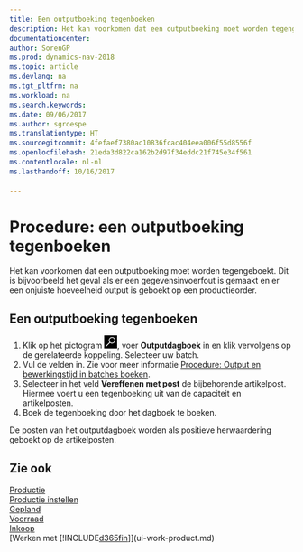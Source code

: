 ```yaml
---
title: Een outputboeking tegenboeken
description: Het kan voorkomen dat een outputboeking moet worden tegengeboekt. Dit is bijvoorbeeld het geval als er een gegevensinvoerfout is gemaakt en er een onjuiste hoeveelheid output is geboekt op een productieorder.
documentationcenter: 
author: SorenGP
ms.prod: dynamics-nav-2018
ms.topic: article
ms.devlang: na
ms.tgt_pltfrm: na
ms.workload: na
ms.search.keywords: 
ms.date: 09/06/2017
ms.author: sgroespe
ms.translationtype: HT
ms.sourcegitcommit: 4fefaef7380ac10836fcac404eea006f55d8556f
ms.openlocfilehash: 21eda3d822ca162b2d97f34eddc21f745e34f561
ms.contentlocale: nl-nl
ms.lasthandoff: 10/16/2017

---
```

# <a name="how-to-reverse-output-posting"></a>Procedure: een outputboeking tegenboeken
Het kan voorkomen dat een outputboeking moet worden tegengeboekt. Dit is bijvoorbeeld het geval als er een gegevensinvoerfout is gemaakt en er een onjuiste hoeveelheid output is geboekt op een productieorder.  

## <a name="to-reverse-an-output-posting"></a>Een outputboeking tegenboeken  
1.  Klik op het pictogram ![Zoeken naar pagina of rapport](media/ui-search/search_small.png "pictogram Zoeken naar pagina of rapport"), voer **Outputdagboek** in en klik vervolgens op de gerelateerde koppeling. Selecteer uw batch.  
2. Vul de velden in. Zie voor meer informatie [Procedure: Output en bewerkingstijd in batches boeken](production-how-to-post-output-quantity.md).
3.  Selecteer in het veld **Vereffenen met post** de bijbehorende artikelpost. Hiermee voert u een tegenboeking uit van de capaciteit en artikelposten.  
4. Boek de tegenboeking door het dagboek te boeken.  

De posten van het outputdagboek worden als positieve herwaardering geboekt op de artikelposten.  

## <a name="see-also"></a>Zie ook  
 [Productie](production-manage-manufacturing.md)    
 [Productie instellen](production-configure-production-processes.md)  
 [Gepland](production-planning.md)      
 [Voorraad](inventory-manage-inventory.md)  
 [Inkoop](purchasing-manage-purchasing.md)  
 [Werken met [!INCLUDE[d365fin](includes/d365fin_md.md)]](ui-work-product.md)  

